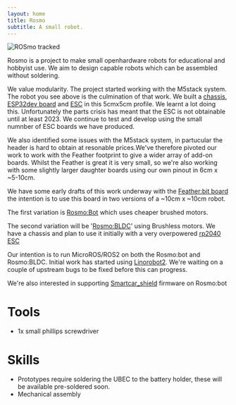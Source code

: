 ```yaml
---
layout: home
title: Rosmo
subtitle: A small robot.
---
```


 ![ROSmo tracked](https://pbs.twimg.com/media/FUa95gJXsAEfBqj?format=jpg)

Rosmo is a project to make small openhardware robots for educational and hobbyist use. We aim to design capable robots which can be assembled without soldering.

We value modularity. The project started working with the M5stack system. The robot you see above is the culmination of that work. We built a [chassis](https://github.com/rosmo-robot/Rosmo_3D/tree/main/V2/2.10), [ESP32dev board](https://github.com/rosmo-robot/Open-Core-M5stack/tree/main/2.2) and [ESC](https://github.com/rosmo-robot/Rosmo_ESC) in this 5cmx5cm profile. We learnt a lot doing this. Unfortunately the parts crisis has meant that the ESC is not obtainable until at least 2023. We continue to test and develop using the small numnber of ESC boards we have produced.

We also identified some issues with the M5stack system, in partucular the header is hard to obtain at resonable prices.We've therefore pivoted our work to work with the Feather footprint to give a wider array of add-on boards. Whilst the Feather is great it is very small, so we're also working with some slightly larger daughter boards using our own pinout in 6cm x ~5-10cm.

We have some early drafts of this work underway with the [Feather:bit board](https://github.com/rosmo-robot/Feather-Bit/tree/main/v1) the intention is to use this board in two versions of a ~10cm x ~10cm robot.

The first variation is [Rosmo:Bot](https://github.com/rosmo-robot/micro-bot/tree/master/Hardware/V2.11) which uses cheaper brushed motors. 

The second variation will be '[Rosmo:BLDC](https://github.com/rosmo-robot/Rosmo_3D/tree/main/V4/BLDC)' using Brushless motors. We have a chassis and plan to use it initially with a very overpowered [rp2040 ESC](https://github.com/Twisted-Fields/rp2040-motor-controller)

Our intention is to run MicroROS/ROS2 on both the Rosmo:bot and Rosmo:BLDC. Initial work has started using [Linorobot2](https://github.com/rosmo-robot/linorobot2_hardware). We're waiting on a couple of upstream bugs to be fixed before this can progress.

We're also interested in supporting [Smartcar_shield](https://github.com/platisd/smartcar_shield/) firmware on Rosmo:bot


# Tools
* 1x small phillips screwdriver

# Skills
* Prototypes require soldering the UBEC to the battery holder, these will be available pre-soldered soon.
* Mechanical assembly

